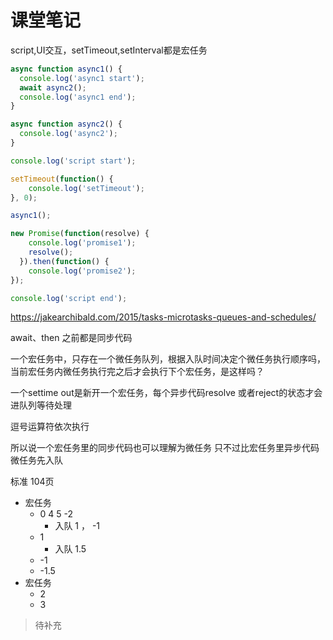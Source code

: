 # 课堂笔记



script,UI交互，setTimeout,setInterval都是宏任务



```JavaScript
async function async1() {
  console.log('async1 start');
  await async2();
  console.log('async1 end');
}

async function async2() {
  console.log('async2');
}

console.log('script start');

setTimeout(function() {
    console.log('setTimeout');
}, 0);

async1();

new Promise(function(resolve) {
    console.log('promise1');
    resolve();
  }).then(function() {
    console.log('promise2');
});

console.log('script end');
```





https://jakearchibald.com/2015/tasks-microtasks-queues-and-schedules/



await、then 之前都是同步代码



一个宏任务中，只存在一个微任务队列，根据入队时间决定个微任务执行顺序吗，当前宏任务内微任务执行完之后才会执行下个宏任务，是这样吗？

一个settime out是新开一个宏任务，每个异步代码resolve 或者reject的状态才会进队列等待处理

逗号运算符依次执行

所以说一个宏任务里的同步代码也可以理解为微任务  只不过比宏任务里异步代码微任务先入队

标准 104页

- 宏任务
  - 0 4 5 -2
    - 入队 1 ， -1
  - 1
    - 入队 1.5
  - -1
  - -1.5
- 宏任务
  - 2
  - 3



> 待补充